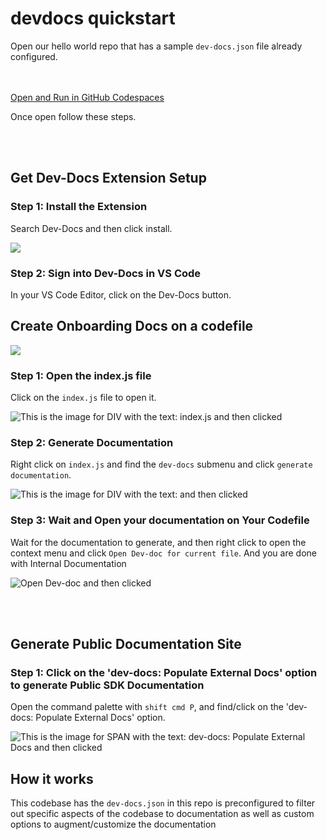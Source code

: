 # devdocs quickstart

Open our hello world repo that has a sample `dev-docs.json` file already configured.

<br></br>
[Open and Run in GitHub Codespaces](https://codespaces.new/team-dev-docs/spriteAI)

Once open follow these steps.

<br></br>

## Get Dev-Docs Extension Setup

### Step 1: Install the Extension

Search Dev-Docs and then click install.

![](/img/install_the_vscode_extension/step_4.png)

### Step 2: Sign into Dev-Docs in VS Code

In your VS Code Editor, click on the Dev-Docs button.

## Create Onboarding Docs on a codefile

![](/img/customize_your_ai_generation/step_1.png)

### Step 1: Open the index.js file

Click on the `index.js` file to open it.

![This is the image for DIV with the text: index.js and then clicked](/img/devdocs_quickstart/step_2.png)

### Step 2: Generate Documentation

Right click on `index.js` and find the `dev-docs` submenu and click `generate documentation`.

![This is the image for DIV with the text:  and then clicked](/img/devdocs_quickstart/step_3.png)

### Step 3: Wait and Open your documentation on Your Codefile

Wait for the documentation to generate, and then right click to open the context menu and click `Open Dev-doc for current file`.  And you are done with Internal Documentation

![Open Dev-doc and then clicked](/img/devdocs_quickstart/step_4.png)

<br></br>
## Generate Public Documentation Site

### Step 1: Click on the 'dev-docs: Populate External Docs' option to generate Public SDK Documentation

Open the command palette with `shift cmd P`, and find/click on the 'dev-docs: Populate External Docs' option.

![This is the image for SPAN with the text: dev-docs: Populate External Docs and then clicked](/img/devdocs_quickstart/step_5.png)

## How it works

This codebase has the `dev-docs.json` in this repo is preconfigured to filter out specific aspects of the codebase to documentation as well as custom options to augment/customize the documentation
  
  
